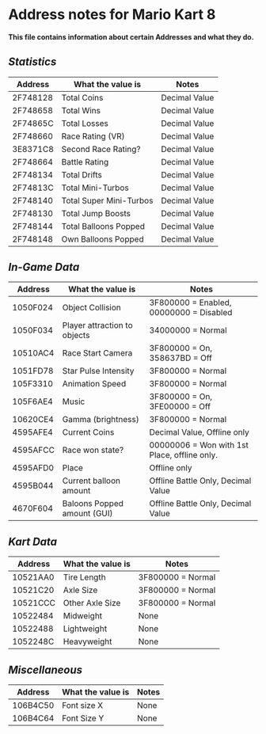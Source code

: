 # Address notes for Mario Kart 8
#### This file contains information about certain Addresses and what they do.

## _Statistics_
|Address |   What the value is   | Notes
|--------|-----------------------|----------
|2F748128|Total Coins            |Decimal Value
|2F748658|Total Wins             |Decimal Value
|2F74865C|Total Losses           |Decimal Value
|2F748660|Race Rating (VR)       |Decimal Value
|3E8371C8|Second Race Rating?    |Decimal Value
|2F748664|Battle Rating          |Decimal Value
|2F748134|Total Drifts           |Decimal Value
|2F74813C|Total Mini-Turbos      |Decimal Value
|2F748140|Total Super Mini-Turbos|Decimal Value
|2F748130|Total Jump Boosts      |Decimal Value
|2F748144|Total Balloons Popped  |Decimal Value
|2F748148|Own Balloons Popped    |Decimal Value

## _In-Game Data_
|Address |   What the value is        | Notes
|--------|----------------------------|----------
|1050F024|Object Collision            |3F800000 = Enabled, 00000000 = Disabled
|1050F034|Player attraction to objects|34000000 = Normal
|10510AC4|Race Start Camera           |3F800000 = On, 358637BD = Off
|1051FD78|Star Pulse Intensity        |3F800000 = Normal
|105F3310|Animation Speed             |3F800000 = Normal
|105F6AE4|Music                       |3F800000 = On, 3FE00000 = Off
|10620CE4|Gamma (brightness)          |3F800000 = Normal
|4595AFE4|Current Coins               |Decimal Value, Offline only
|4595AFCC|Race won state?             |00000006 = Won with 1st Place, offline only.
|4595AFD0|Place                       |Offline only
|4595B044|Current balloon amount      |Offline Battle Only, Decimal Value
|4670F604|Baloons Popped amount (GUI) |Offline Battle Only, Decimal Value

## _Kart Data_
|Address |What the value is| Notes
|--------|-----------------|----------
|10521AA0|Tire Length      |3F800000 = Normal
|10521C20|Axle Size        |3F800000 = Normal
|10521CCC|Other Axle Size  |3F800000 = Normal
|10522484|Midweight        |None
|10522488|Lightweight      |None
|1052248C|Heavyweight      |None

## _Miscellaneous_
|Address |What the value is| Notes
|--------|-----------------|----------
|106B4C50|Font size X      |None
|106B4C64|Font Size Y      |None

